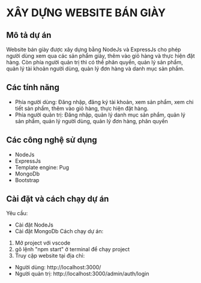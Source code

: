 # XÂY DỰNG WEBSITE BÁN GIÀY 

## Mô tả dự án
Website bán giày được xây dựng bằng NodeJs và ExpressJs cho phép người dùng xem qua các sản phẩm giày, thêm vào giỏ hàng và thực hiện đặt hàng. Còn phía người quản trị thì có thể phân quyền, quản lý sản phẩm, quản lý tài khoản người dùng, quản lý đơn hàng và danh mục sản phẩm.

## Các tính năng
- Phía người dùng: Đăng nhập, đăng ký tài khoản, xem sản phẩm, xem chi tiết sản phẩm, thêm vào giỏ hàng, thực hiện đặt hàng.
- Phía người quản trị: Đăng nhập, quản lý danh mục sản phẩm, quản lý sản phẩm, quản lý người dùng, quản lý đơn hàng, phân quyền
  
## Các công nghệ sử dụng
- NodeJs
- ExpressJs
- Template engine: Pug
- MongoDb
- Bootstrap

## Cài đặt và cách chạy dự án
Yêu cầu:
- Cài đặt NodeJs
- Cài đặt MongoDb
Cách chạy dự án:
1. Mở project với vscode
2. gõ lệnh "npm start" ở terminal để chạy project
3. Truy cập website tại địa chỉ:
 - Người dùng: http://localhost:3000/
 - Người quản trị: http://localhost:3000/admin/auth/login


  










